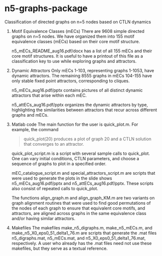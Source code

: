 # n5-graphs-package
Classification of directed graphs on n=5 nodes based on CTLN dynamics

1. Motif Equivalence Classes (mECs)
	There are 9608 simple directed graphs on n=5 nodes. We have organized them into 155 motif equivalence classes (mECs) based on their core motif structure.

	n5_mECs_README_aug16.pdf/docx has a list of all 155 mECs and their core motif structures. It is useful to have a printout of this file as a classification key to use while exploring graphs and attractors.

2. Dynamic Attractors
	Only mECs 1-103, representing graphs 1-1053, have dynamic attractors. The remaining 8555 graphs in mECs 104-155 have only stable fixed point attractors, corresponding to cliques.

	n5_mECs_aug16.pdf/pptx contains pictures of all distinct dynamic attractors that arise within each mEC.

	n5_attECs_aug16.pdf/pptx organizes the dynamic attractors by type, highlighting the similarities between attractors that recur across different graphs and mECs.

3. Matlab code
	The main function for the user is quick_plot.m. For example, the command
	> quick_plot(20) 
	produces a plot of graph 20 and a CTLN solution that converges to an attractor.

	quick_plot_script.m is a script with several sample calls to quick_plot. One can vary initial conditions, CTLN parameters, and choose a sequence of graphs to plot in a specified order.

	mEC_catalogue_script.m and special_attractors_script.m are scripts that were used to generate the plots in the slide shows n5_mECs_aug16.pdf/pptx and n5_attECs_aug16.pdf/pptx. These scripts also consist of repeated calls to quick_plot.

	The functions align_graph.m and align_graph_KM.m are two variants on graph alignment routines that were used to find good permutations of the nodes of each graph to ensure that equivalent core motifs, and attractors, are aligned across graphs in the same equivalence class and/or having similar attractors.

4. Makefiles
	The makefiles make_n5_digraphs.m, make_n5_mECs.m, and make_n5_X0_eps0_51_delta1_76.m are scripts that generate the .mat files n5_digraphs.mat, n5_mECs.mat, and n5_X0_eps0_51_delta1_76.mat, respectively. A user who already has the .mat files need not use these makefiles, but they serve as a textual reference.
